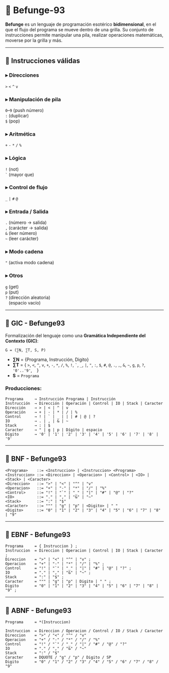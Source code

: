 
# 🧠 Befunge-93

**Befunge** es un lenguaje de programación esotérico **bidimensional**, en el que el flujo del programa se mueve dentro de una grilla. Su conjunto de instrucciones permite manipular una pila, realizar operaciones matemáticas, moverse por la grilla y más.

---

## 🔸 Instrucciones válidas

### ▸ Direcciones  
`>`  ` < `  ` ^ `  ` v `

### ▸ Manipulación de pila  
`0`–`9` (push número)  
`:` (duplicar)  
`$` (pop)

### ▸ Aritmética  
`+` `-` `*` `/` `%`

### ▸ Lógica  
`!` (not)  
`` ` `` (mayor que)

### ▸ Control de flujo  
`_` `|` `#` `@`

### ▸ Entrada / Salida  
`.` (número → salida)  
`,` (carácter → salida)  
`&` (leer número)  
`~` (leer carácter)

### ▸ Modo cadena  
`"` (activa modo cadena)

### ▸ Otros  
`g` (get)  
`p` (put)  
`?` (dirección aleatoria)  
` ` (espacio vacío)

---

## 🔹 GIC - Befunge93

Formalización del lenguaje como una **Gramática Independiente del Contexto (GIC)**:

```
G = (∑N, ∑T, S, P)
```

- **∑N** = {Programa, Instrucción, Digito}  
- **∑T** = { `>`, `<`, `^`, `v`, `+`, `-`, `*`, `/`, `%`, `!`, `` ` ``, `_`, `|`, `"`, `:`, `$`, `#`, `@`, `.`, `,`, `&`, `~`, `g`, `p`, `?`, `'0'..'9'`, ` ` }  
- **S** = `Programa`

### Producciones:

```
Programa     → Instrucción Programa | Instrucción
Instrucción  → Dirección | Operación | Control | IO | Stack | Caracter
Dirección    → > | < | ^ | v
Operación    → + | - | * | / | %
Control      → ! | ` | _ | | | # | @ | ?
IO           → . | , | & | ~
Stack        → : | $
Caracter     → " | g | p | Dígito | espacio
Dígito       → '0' | '1' | '2' | '3' | '4' | '5' | '6' | '7' | '8' | '9'
```

---

## 🔹 BNF - Befunge93

```bnf
<Programa>    ::= <Instruccion> | <Instruccion> <Programa>
<Instruccion> ::= <Direccion> | <Operacion> | <Control> | <IO> | <Stack> | <Caracter>
<Direccion>   ::= ">" | "<" | "^" | "v"
<Operacion>   ::= "+" | "-" | "*" | "/" | "%"
<Control>     ::= "!" | "`" | "_" | "|" | "#" | "@" | "?"
<IO>          ::= "." | "," | "&" | "~"
<Stack>       ::= ":" | "$"
<Caracter>    ::= """ | "g" | "p" | <Digito> | " "
<Digito>      ::= "0" | "1" | "2" | "3" | "4" | "5" | "6" | "7" | "8" | "9"
```

---

## 🔹 EBNF - Befunge93

```ebnf
Programa     = { Instruccion } ;
Instruccion  = Direccion | Operacion | Control | IO | Stack | Caracter ;
Direccion    = ">" | "<" | "^" | "v" ;
Operacion    = "+" | "-" | "*" | "/" | "%" ;
Control      = "!" | "`" | "_" | "|" | "#" | "@" | "?" ;
IO           = "." | "," | "&" | "~" ;
Stack        = ":" | "$" ;
Caracter     = """ | "g" | "p" | Digito | " " ;
Digito       = "0" | "1" | "2" | "3" | "4" | "5" | "6" | "7" | "8" | "9" ;
```

---

## 🔹 ABNF - Befunge93

```abnf
Programa     = *(Instruccion)

Instruccion  = Direccion / Operacion / Control / IO / Stack / Caracter
Direccion    = ">" / "<" / "^" / "v"
Operacion    = "+" / "-" / "*" / "/" / "%"
Control      = "!" / "`" / "_" / "|" / "#" / "@" / "?"
IO           = "." / "," / "&" / "~"
Stack        = ":" / "$"
Caracter     = DQUOTE / "g" / "p" / Digito / SP
Digito       = "0" / "1" / "2" / "3" / "4" / "5" / "6" / "7" / "8" / "9"
```
